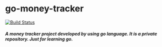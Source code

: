 # go-money-tracker
[![Build Status](https://travis-ci.org/johnsonz/go-money-tracker.svg?branch=master)](https://travis-ci.org/johnsonz/go-money-tracker)
##### A money tracker project developed by using go language. It is a private repository. Just for learning go.
